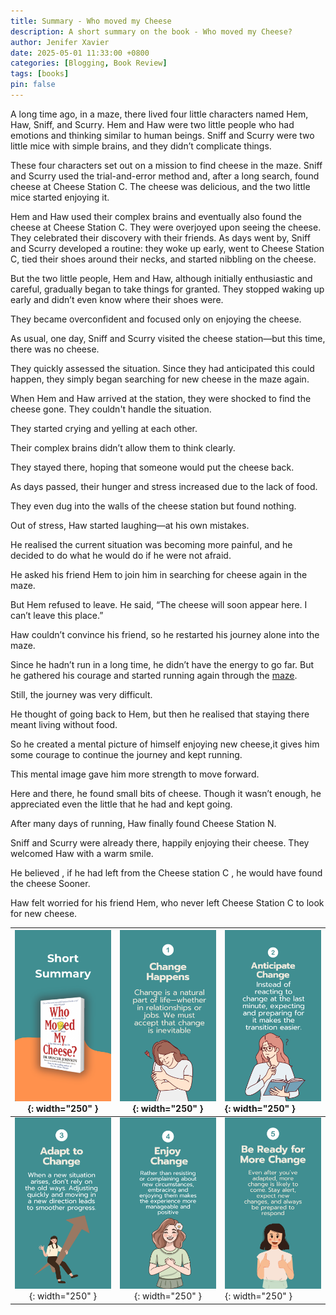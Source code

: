 ```yaml
---
title: Summary - Who moved my Cheese
description: A short summary on the book - Who moved my Cheese?
author: Jenifer Xavier
date: 2025-05-01 11:33:00 +0800
categories: [Blogging, Book Review]
tags: [books]
pin: false
---
```


A long time ago, in a maze, there lived four little characters named Hem, Haw, Sniff, and Scurry. Hem and Haw were two little people who had emotions and thinking similar to human beings. Sniff and Scurry were two little mice with simple brains, and they didn’t complicate things.

These four characters set out on a mission to find cheese in the maze. Sniff and Scurry used the trial-and-error method and, after a long search, found cheese at Cheese Station C. The cheese was delicious, and the two little mice started enjoying it.

Hem and Haw used their complex brains and eventually also found the cheese at Cheese Station C. They were overjoyed upon seeing the cheese. They celebrated their discovery with their friends. As days went by, Sniff and Scurry developed a routine: they woke up early, went to Cheese Station C, tied their shoes around their necks, and started nibbling on the cheese.

But the two little people, Hem and Haw, although initially enthusiastic and careful, gradually began to take things for granted. They stopped waking up early and didn’t even know where their shoes were.

They became overconfident and focused only on enjoying the cheese.

As usual, one day, Sniff and Scurry visited the cheese station—but this time, there was no cheese.

They quickly assessed the situation. Since they had anticipated this could happen, they simply began searching for new cheese in the maze again.

When Hem and Haw arrived at the station, they were shocked to find the cheese gone. They couldn't handle the situation.

They started crying and yelling at each other.

Their complex brains didn’t allow them to think clearly.

They stayed there, hoping that someone would put the cheese back.

As days passed, their hunger and stress increased due to the lack of food.

They even dug into the walls of the cheese station but found nothing.

Out of stress, Haw started laughing—at his own mistakes.

He realised the current situation was becoming more painful, and he decided to do what he would do if he were not afraid.

He asked his friend Hem to join him in searching for cheese again in the maze.

But Hem refused to leave. He said, “The cheese will soon appear here. I can’t leave this place.”

Haw couldn’t convince his friend, so he restarted his journey alone into the maze.

Since he hadn’t run in a long time, he didn’t have the energy to go far. But he gathered his courage and started running again through the [maze](http://maze.here/).

Still, the journey was very difficult.

He thought of going back to Hem, but then he realised that staying there meant living without food.

So he created a mental picture of himself enjoying new cheese,it gives him some courage to continue the journey and kept running.

This mental image gave him more strength to move forward.

Here and there, he found small bits of cheese. Though it wasn’t enough, he appreciated even the little that he had and kept going.

After many days of running, Haw finally found Cheese Station N.

Sniff and Scurry were already there, happily enjoying their cheese. They welcomed Haw with a warm smile.

He believed , if he had left from the Cheese station C , he would have found the cheese Sooner.

Haw felt worried for his friend Hem, who never left Cheese Station C to look for new cheese.

| ![Who moved my Cheese](/assets/img/who-moved-my-cheese/1.png){: width="250" } | ![Who moved my Cheese](/assets/img/who-moved-my-cheese/2.png){: width="250" } | ![Who moved my Cheese](/assets/img/who-moved-my-cheese/3.png){: width="250" } |
| :---------------------------------------------------------------------------: | :---------------------------------------------------------------------------: | :---------------------------------------------------------------------------- |
| ![Who moved my Cheese](/assets/img/who-moved-my-cheese/4.png){: width="250" } | ![Who moved my Cheese](/assets/img/who-moved-my-cheese/5.png){: width="250" } | ![Who moved my Cheese](/assets/img/who-moved-my-cheese/6.png){: width="250" } |
